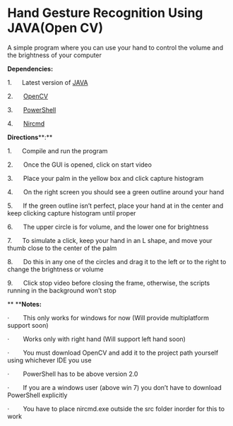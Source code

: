 # Hand Gesture Recognition Using JAVA(Open CV)
A simple program where you can use your hand to control the volume and the brightness of your computer


**Dependencies:**

1.     
Latest version of [JAVA](http://www.oracle.com/technetwork/java/javase/downloads/jdk8-downloads-2133151.html)

2.     
[OpenCV](http://opencv.org/downloads.html)

3.     
[PowerShell](https://github.com/PowerShell/PowerShell)

4.     
 [Nircmd](http://download.cnet.com/NirCmd/3000-2094_4-77191.html)

**Directions****:**

1.     
Compile and run the program

2.     
Once the GUI is opened, click on start video

3.     
Place your palm in the yellow box and click capture
histogram

4.     
On the right screen you should see a green
outline around your hand

5.     
If the green outline isn’t perfect, place your
hand at in the center and keep clicking capture histogram until proper

6.     
The upper circle is for volume, and the lower
one for brightness

7.     
To simulate a click, keep your hand in an L
shape, and move your thumb close to the center of the palm

8.     
Do this in any one of the circles and drag it to
the left or to the right to change the brightness or volume

9.     
Click stop video before closing the frame,
otherwise, the scripts running in the background won’t stop

** ****Notes:**

·       
This only works for windows for now (Will
provide multiplatform support soon)

·       
Works only with right hand (Will support left
hand soon)

·       
You must download OpenCV and add it to the
project path yourself using whichever IDE you use

·       
PowerShell has to be above version 2.0

·       
If you are a windows user (above win 7) you don’t
have to download PowerShell explicitly

·       
You have to place nircmd.exe outside the src folder inorder for this to work
